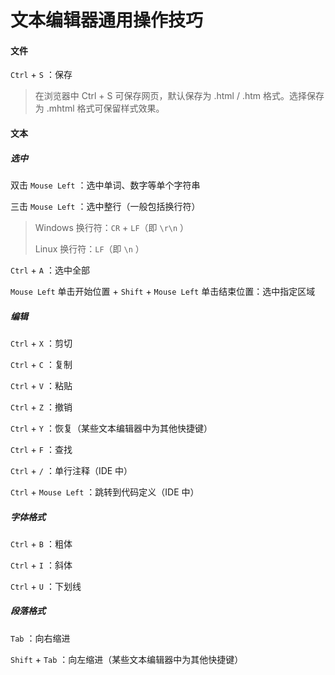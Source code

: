# 文本编辑器通用操作技巧



#### 文件

`Ctrl` + `S` ：保存

> 在浏览器中 Ctrl + S 可保存网页，默认保存为 .html / .htm 格式。选择保存为 .mhtml 格式可保留样式效果。

#### 文本

##### 选中

双击 `Mouse Left` ：选中单词、数字等单个字符串

三击 `Mouse Left` ：选中整行（一般包括换行符）

> Windows 换行符：`CR` + `LF`（即 `\r\n` ）
> 
> Linux 换行符：`LF`（即 `\n` ）

`Ctrl` + `A` ：选中全部

`Mouse Left` 单击开始位置 + `Shift` + `Mouse Left` 单击结束位置：选中指定区域

##### 编辑

`Ctrl` + `X` ：剪切

`Ctrl` + `C` ：复制

`Ctrl` + `V` ：粘贴

`Ctrl` + `Z` ：撤销

`Ctrl` + `Y` ：恢复（某些文本编辑器中为其他快捷键）

`Ctrl` + `F` ：查找

`Ctrl` + `/` ：单行注释（IDE 中）

`Ctrl` + `Mouse Left` ：跳转到代码定义（IDE 中）

##### 字体格式

`Ctrl` + `B` ：粗体

`Ctrl` + `I` ：斜体

`Ctrl` + `U` ：下划线

##### 段落格式

`Tab` ：向右缩进

`Shift` + `Tab` ：向左缩进（某些文本编辑器中为其他快捷键）
